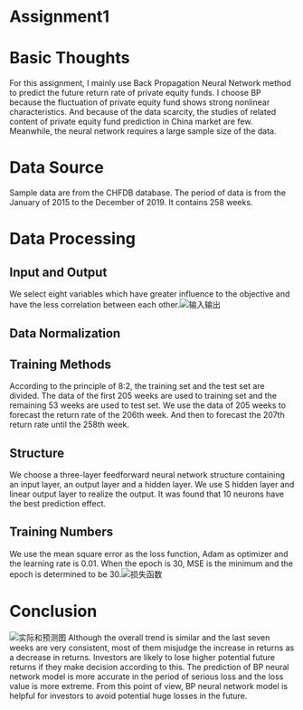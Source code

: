 # Assignment1
Basic Thoughts
==
For this assignment, I mainly use Back Propagation Neural Network method to predict the future return rate of private equity funds. I choose BP because the fluctuation of private equity fund shows strong nonlinear characteristics. And because of the data scarcity, the studies of related content of private equity fund prediction in China market are few. Meanwhile, the neural network requires a large sample size of the data.

Data Source
==
Sample data are from the CHFDB database. The period of data is from the January of 2015 to the December of 2019. It contains 258 weeks.

Data Processing
==
Input and Output
-
We select eight variables which have greater influence to the objective and have the less correlation between each other.![输入输出](https://user-images.githubusercontent.com/80868998/111778196-43bdb700-88ef-11eb-83d7-ee6748fccbee.png)

Data Normalization
-
Training Methods
-
According to the principle of 8:2, the training set and the test set are divided. The data of the first 205 weeks are used to training set and the remaining 53 weeks are used to test set. We use the data of 205 weeks to forecast the return rate of the 206th week. And then to forecast the 207th return rate until the 258th week.

Structure
-
We choose a three-layer feedforward neural network structure containing an input layer, an output layer and a hidden layer. We use S hidden layer and linear output layer to realize the output. It was found that 10 neurons have the best prediction effect.

Training Numbers
-
We use the mean square error as the loss function, Adam as optimizer and the learning rate is 0.01. When the epoch is 30, MSE is the minimum and the epoch is determined to be 30.![损失函数](https://user-images.githubusercontent.com/80868998/111780263-1de5e180-88f2-11eb-8ba5-4b3110357461.png)

Conclusion
===
![实际和预测图](https://user-images.githubusercontent.com/80868998/111780549-81700f00-88f2-11eb-9a3e-415aaf10a22c.png)
Although the overall trend is similar and the last seven weeks are very consistent, most of them misjudge the increase in returns as a decrease in returns. Investors are likely to lose higher potential future returns if they make decision according to this.
The prediction of BP neural network model is more accurate in the period of serious loss and the loss value is more extreme. From this point of view, BP neural network model is helpful for investors to avoid potential huge losses in the future.
